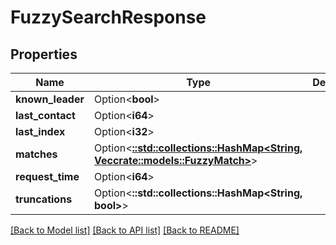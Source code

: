 # FuzzySearchResponse

## Properties

Name | Type | Description | Notes
------------ | ------------- | ------------- | -------------
**known_leader** | Option<**bool**> |  | [optional]
**last_contact** | Option<**i64**> |  | [optional]
**last_index** | Option<**i32**> |  | [optional]
**matches** | Option<[**::std::collections::HashMap<String, Vec<crate::models::FuzzyMatch>>**](array.md)> |  | [optional]
**request_time** | Option<**i64**> |  | [optional]
**truncations** | Option<**::std::collections::HashMap<String, bool>**> |  | [optional]

[[Back to Model list]](../README.md#documentation-for-models) [[Back to API list]](../README.md#documentation-for-api-endpoints) [[Back to README]](../README.md)


